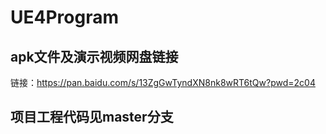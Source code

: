 # UE4Program
## apk文件及演示视频网盘链接
链接：https://pan.baidu.com/s/13ZgGwTyndXN8nk8wRT6tQw?pwd=2c04 
## 项目工程代码见master分支
